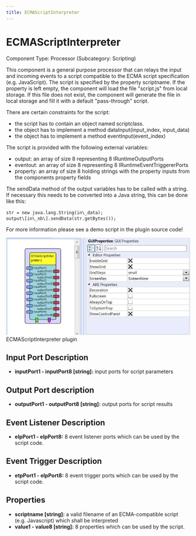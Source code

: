 ```yaml
---
title: ECMAScriptInterpreter
---
```


# ECMAScriptInterpreter

Component Type: Processor (Subcategory: Scripting)

This component is a general purpose processor that can relays the input and incoming events to a script compatible to the ECMA script specification (e.g. JavaScript). The script is specified by the property scriptname. If the property is left empty, the component will load the file "script.js" from local storage. If this file does not exist, the component will generate the file in local storage and fill it with a default "pass-through" script.

There are certain constraints for the script:

- the script has to contain an object named scriptclass.
- the object has to implement a method dataInput(input_index, input_data)
- the object has to implement a method eventInput(event_index)

The script is provided with the following external variables:

- output: an array of size 8 representing 8 IRuntimeOutputPorts
- eventout: an array of size 8 representing 8 IRuntimeEventTriggererPorts
- property: an array of size 8 holding strings with the property inputs from the components property fields

The sendData method of the output variables has to be called with a string. If necessary this needs to be converted into a Java string, this can be done like this:

```
str = new java.lang.String(in\_data);
output\[in\_nb\].sendData(str.getBytes());
```

For more information please see a demo script in the plugin source code!

![Screenshot: ECMAScriptInterpreter plugin](./img/ECMAScriptInterpreter.jpg "Screenshot: ECMAScriptInterpreter plugin")  
ECMAScriptInterpreter plugin

## Input Port Description

- **inputPort1 - inputPort8 \[string\]:** input ports for script parameters

## Output Port description

- **outputPort1 - outputPort8 \[string\]:** output ports for script results

## Event Listener Description

- **elpPort1 - elpPort8:** 8 event listener ports which can be used by the script code.

## Event Trigger Description

- **etpPort1 - elpPort8:** 8 event trigger ports which can be used by the script code.

## Properties

- **scriptname \[string\]:** a valid filename of an ECMA-compatible script (e.g. Javascript) which shall be interpreted
- **value1 - value8 \[string\]:** 8 properties which can be used by the script.
